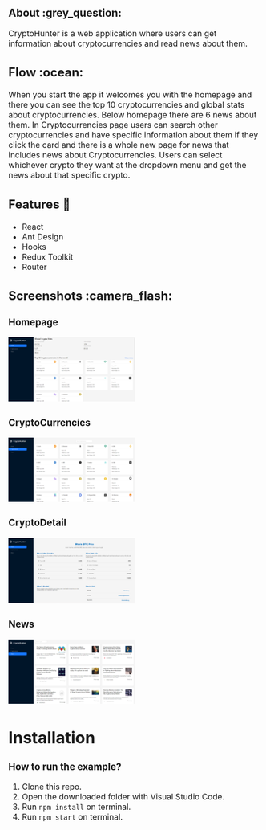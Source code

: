 <h2>
  About :grey_question:
</h2>
<p><font size="3">
CryptoHunter is a web application where users can get information about cryptocurrencies and read news about them.
</p>
<h2>
  Flow :ocean:
</h2>
<p><font size="3">
  When you start the app it welcomes you with the homepage and there you can see the top 10 cryptocurrencies and global stats about cryptocurrencies. Below homepage there are 6 news about them. In Cryptocurrencies page users can search other cryptocurrencies and have specific information about them if they click the card and there is a whole new page for news that includes news about Cryptocurrencies. Users can select whichever crypto they want at the dropdown menu and get the news about that specific crypto. 
</p>
<h2>Features 📱</h2>
<ul>
  <li>React</li>
  <li>Ant Design</li>
  <li>Hooks</li>
  <li>Redux Toolkit</li>
  <li>Router</li>
</ul>
<h2>
  Screenshots :camera_flash:
</h2>
<h3>Homepage</h3>
<div>
    <img src="./public/images/image1.PNG" alt="image1" width="50%" height="20%">
</div>
<h3>CryptoCurrencies</h3>
<div>
    <img src="./public/images/image2.PNG" alt="image2" width="50%" height="20%">
</div>
<h3>CryptoDetail</h3>
<div>
    <img src="./public/images/image3.PNG" alt="image3" width="50%" height="20%">
</div>
<h3>News</h3>
<div>
    <img src="./public/images/image4.PNG" alt="image4" width="50%" height="20%">
</div>
<h1> Installation </h1>

### How to run the example?

1. Clone this repo.
2. Open the downloaded folder with Visual Studio Code.
3. Run `npm install` on terminal.
4. Run `npm start` on terminal.
